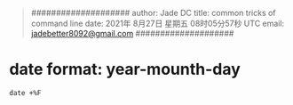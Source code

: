 >####################
> author: Jade DC
> title: common tricks of command line
> date: 2021年 8月27日 星期五 08时05分57秒 UTC
> email: jadebetter8092@gmail.com
>####################
# date format: year-mounth-day
```
date +%F
```

